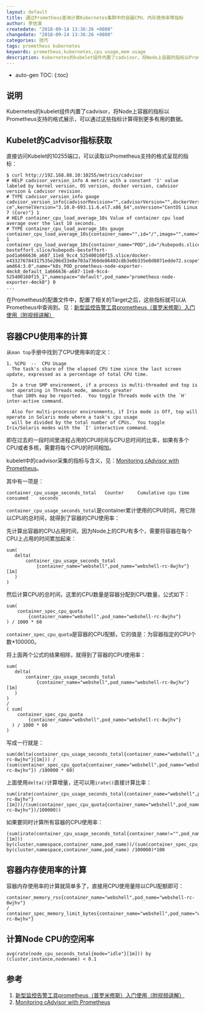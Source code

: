 ```yaml
---
layout: default
title: 通过Prometheus查询计算Kubernetes集群中的容器CPU、内存使用率等指标
author: 李佶澳
createdate: "2018-09-14 13:36:26 +0800"
changedate: "2018-09-14 13:36:26 +0800"
categories: 技巧
tags: prometheus kubernetes
keywords: prometheus,kubernetes,cpu usage,mem usage
description: Kubernetes的kubelet组件内置了cadvisor，将Node上容器的指标以Prometheus支持的格式展示，可以通过这些指标计算得到更多有用的数据。
---
```


* auto-gen TOC:
{:toc}

## 说明

Kubernetes的kubelet组件内置了cadvisor，将Node上容器的指标以Prometheus支持的格式展示，可以通过这些指标计算得到更多有用的数据。

## Kubelet的Cadvisor指标获取

直接访问Kubelet的10255端口，可以读取以Prometheus支持的格式呈现的指标：

	$ curl http://192.168.88.10:10255/metrics/cadvisor
	# HELP cadvisor_version_info A metric with a constant '1' value labeled by kernel version, OS version, docker version, cadvisor version & cadvisor revision.
	# TYPE cadvisor_version_info gauge
	cadvisor_version_info{cadvisorRevision="",cadvisorVersion="",dockerVersion="17.05.0-ce",kernelVersion="3.10.0-693.11.6.el7.x86_64",osVersion="CentOS Linux 7 (Core)"} 1
	# HELP container_cpu_load_average_10s Value of container cpu load average over the last 10 seconds.
	# TYPE container_cpu_load_average_10s gauge
	container_cpu_load_average_10s{container_name="",id="/",image="",name="",namespace="",pod_name=""} 1
	container_cpu_load_average_10s{container_name="POD",id="/kubepods.slice/kubepods-besteffort.slice/kubepods-besteffort-pod1a666636_a687_11e8_9cc4_525400160f15.slice/docker-e433276784317535e206d33e8e703a7360de86402c8b3e0b335e0d8071edde72.scope",image="registry.aliyuncs.com/archon/pause-amd64:3.0",name="k8s_POD_prometheus-node-exporter-4mck8_default_1a666636-a687-11e8-9cc4-525400160f15_1",namespace="default",pod_name="prometheus-node-exporter-4mck8"} 0
	...

在Prometheus的配置文件中，配置了相关的Target之后，这些指标就可以从Prometheus中查询到。见：[新型监控告警工具prometheus（普罗米修斯）入门使用（附视频讲解）][1]

## 容器CPU使用率的计算

从`man top`手册中找到了CPU使用率的定义：

	1. %CPU  --  CPU Usage
	  The task's share of the elapsed CPU time since the last screen update, expressed as a percentage of total CPU time.
	
	  In a true SMP environment, if a process is multi-threaded and top is not operating in Threads mode, amounts greater
	  than 100% may be reported.  You toggle Threads mode with the `H' inter-active command.
	
	  Also for multi-processor environments, if Irix mode is Off, top will operate in Solaris mode where a task's cpu usage
	  will be divided by the total number of CPUs.  You toggle Irix/Solaris modes with the `I' interactive command.

即在过去的一段时间里进程占用的CPU时间与CPU总时间的比率，如果有多个CPU或者多核，需要将每个CPU的时间相加。

kubelet中的cadvisor采集的指标与含义，见：[Monitoring cAdvisor with Prometheus][2]。

其中有一项是：

	container_cpu_usage_seconds_total 	Counter 	Cumulative cpu time consumed 	seconds

`container_cpu_usage_seconds_total`是container累计使用的CPU时间，用它除以CPU的总时间，就得到了容器的CPU使用率：

先计算出容器的CPU占用时间，因为Node上的CPU有多个，需要将容器在每个CPU上占用的时间累加起来：

	sum(
	   delta(
	       container_cpu_usage_seconds_total
	           {container_name="webshell",pod_name="webshell-rc-8wjhv"}[1m]
	   )
	) 

然后计算CPU的总时间，这里的CPU数量是容器分配到CPU数量，公式如下：

	sum(
	    container_spec_cpu_quota
	        {container_name="webshell",pod_name="webshell-rc-8wjhv"}
	) / 1000 * 60

`container_spec_cpu_quota`是容器的CPU配额，它的值是：为容器指定的CPU个数*100000。

将上面两个公式的结果相除，就得到了容器的CPU使用率：

	sum(
	   delta(
	       container_cpu_usage_seconds_total
	           {container_name="webshell",pod_name="webshell-rc-8wjhv"}[1m]
	   )
	) 
	/ 
	( sum(
	    container_spec_cpu_quota
	        {container_name="webshell",pod_name="webshell-rc-8wjhv"}
	  ) / 1000 * 60
	)

写成一行就是：

	sum(delta(container_cpu_usage_seconds_total{container_name="webshell",pod_name="webshell-rc-8wjhv"}[1m])) / (sum(container_spec_cpu_quota{container_name="webshell",pod_name="webshell-rc-8wjhv"}) /100000 * 60)

上面使用`delta()`计算增量，还可以用`irate()`直接计算比率：

	sum(irate(container_cpu_usage_seconds_total{container_name="webshell",pod_name="webshell-rc-8wjhv"}[1m]))/(sum(container_spec_cpu_quota{container_name="webshell",pod_name="webshell-rc-8wjhv"})/100000))
	

如果要同时计算所有容器的CPU使用率：

	(sum(irate(container_cpu_usage_seconds_total{container_name!="",pod_name!=""}[1m])) by(cluster,namespace,container_name,pod_name))/(sum(container_spec_cpu_quota{container_name!="",pod_name!=""}) by(cluster,namespace,container_name,pod_name) /100000)*100
	

## 容器内存使用率的计算

容器内存使用率的计算就简单多了，直接用CPU使用量除以CPU配额即可：

	container_memory_rss{container_name="webshell",pod_name="webshell-rc-8wjhv"}
	/
	container_spec_memory_limit_bytes{container_name="webshell",pod_name="webshell-rc-8wjhv"}

## 计算Node CPU的空闲率

	avg(rate(node_cpu_seconds_total{mode="idle"}[1m])) by (cluster,instance,nodename) < 0.1

## 参考

1. [新型监控告警工具prometheus（普罗米修斯）入门使用（附视频讲解）][1]
2. [Monitoring cAdvisor with Prometheus][2]

[1]: http://www.lijiaocn.com/%E9%A1%B9%E7%9B%AE/2018/08/03/prometheus-usage.html "新型监控告警工具prometheus（普罗米修斯）入门使用（附视频讲解）"
[2]: https://github.com/google/cadvisor/blob/2fa6c624a2b22004ef437c0798c0253189b2f01f/docs/storage/prometheus.md "Monitoring cAdvisor with Prometheus"
